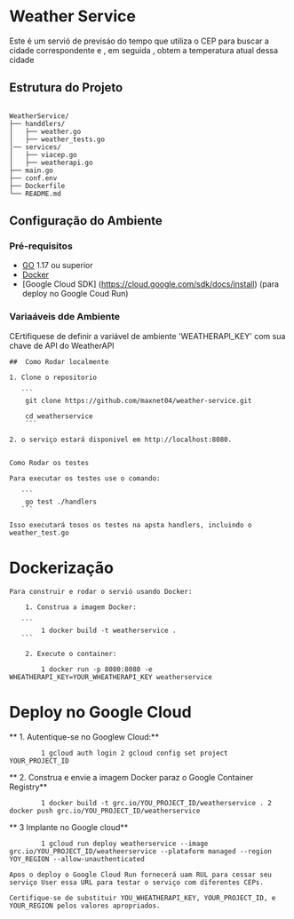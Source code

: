 # Weather Service

Este é um servió de previsáo do tempo que utiliza o CEP para buscar a cidade correspondente e , em seguida , obtem a temperatura atual dessa cidade

## Estrutura do Projeto
```

WeatherService/
├── handdlers/
│   ├── weather.go
│   ├── weather_tests.go
│── services/
│   ├── viacep.go
│   ├── weatherapi.go
├── main.go
├── conf.env
├── Dockerfile
└── README.md
```

## Configuração do Ambiente

### Pré-requisitos

- [GO](https://golang.org/doc/insttall) 1.17 ou superior
- [Docker](https://docs.docker.com/get-docker/)
- [Google Cloud SDK] (https://cloud.google.com/sdk/docs/install) (para deploy no Google Coud Run)


### Variaáveis dde Ambiente

CErtifiquese de definir a variável de ambiente 'WEATHERAPI_KEY' com sua chave de API do WeatherAPI

    ##  Como Rodar localmente

    1. Clone o repositorio 

       ```
        git clone https://github.com/maxnet04/weather-service.git
       
        cd weatherservice
        ```

    2. o serviço estará disponivel em http://localhost:8080.


    Como Rodar os testes

    Para executar os testes use o comando:

       ```
        go test ./handlers
       ```

    Isso executará tosos os testes na apsta handlers, incluindo o weather_test.go


   #  Dockerização

    Para construir e rodar o servió usando Docker:

        1. Construa a imagem Docker:

       ```
            1 docker build -t weatherservice .
       ```

        2. Execute o container:

            1 docker run -p 8080:8080 -e WHEATHERAPI_KEY=YOUR_WHEATHERAPI_KEY weatherservice

    
 #    Deploy no Google Cloud

  **  1. Autentique-se no Googlew Cloud:**

`        1 gcloud auth login
        2 gcloud config set project YOUR_PROJECT_ID`

**    2. Construa e envie a imagem Docker paraz o Google Container Registry**

`        1 docker build -t grc.io/YOU_PROJECT_ID/weatherservice .
        2 docker push grc.io/YOU_PROJECT_ID/weatherservice`

   ** 3 Implante no Google cloud**

`        1 gcloud run deploy weatherservice --image grc.io/YOU_PROJECT_ID/weatheerservice --plataform managed --region  YOY_REGION --allow-unauthenticated`


    Apos o deploy o Google Cloud Run fornecerá uam RUL para cessar seu serviço User essa URL para testar o serviço com diferentes CEPs.

    Certifique-se de substituir YOU_WHEATHERAPI_KEY, YOUR_PROJECT_ID, e YOUR_REGION pelos valores apropriados.